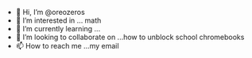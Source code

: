 - 👋 Hi, I’m @oreozeros
- 👀 I’m interested in ... math
- 🌱 I’m currently learning ...
- 💞️ I’m looking to collaborate on ...how to unblock school chromebooks
- 📫 How to reach me ...my email

<!---
oreozeros/oreozeros is a ✨ special ✨ repository because its `README.md` (this file) appears on your GitHub profile.
You can click the Preview link to take a look at your changes.
--->

